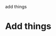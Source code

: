 <!DOCTYPE>
<html>
  <head>
  <meta charset="utf-9"
  <title> add things</title>
  </head>
  
  <h1>Add things</h1>
